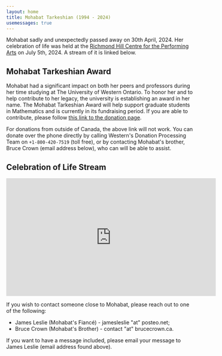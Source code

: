 ```yaml
---
layout: home
title: Mohabat Tarkeshian (1994 - 2024)
usemessages: true
---
```


Mohabat sadly and unexpectedly passed away on 30th April, 2024. Her celebration of life was held at the [Richmond Hill Centre for the Performing Arts](https://www.rhcentre.ca/) on July 5th, 2024. A stream of it is linked below.

## Mohabat Tarkeshian Award
Mohabat had a significant impact on both her peers and professors during her time studying at The University of Western Ontario. To honor her and to help contribute to her legacy, the university is establishing an award in her name. The Mohabat Tarkeshian Award will help support graduate students in Mathematics and is currently in its fundraising period. If you are able to contribute, please follow [this link to the donation page](https://www.westernconnect.ca/site/SPageNavigator/MohabatTarkeshianAward.html).

For donations from outside of Canada, the above link will not work. You can donate over the phone directly by calling Western's Donation Processing Team on `+1-800-420-7519` (toll free), or by contacting Mohabat's brother, Bruce Crown (email address below), who can will be able to assist.

## Celebration of Life Stream

<iframe width="560" height="315" src="https://www.youtube.com/embed/_T0Wp5jMNAY?si=UPHsfL9Zu-9PP860" title="YouTube video player" frameborder="0" allow="accelerometer; autoplay; clipboard-write; encrypted-media; gyroscope; picture-in-picture; web-share" referrerpolicy="strict-origin-when-cross-origin" allowfullscreen></iframe>

If you wish to contact someone close to Mohabat, please reach out to one of the following:

  * James Leslie (Mohabat's Fiancé) - jamesleslie "at" posteo.net;
  * Bruce Crown (Mohabat's Brother) - contact "at" brucecrown.ca.

<div id="messages"></div>
<script src="/assets/js/messages.js"></script>

If you want to have a message included, please email your message to James Leslie (email address found above).
